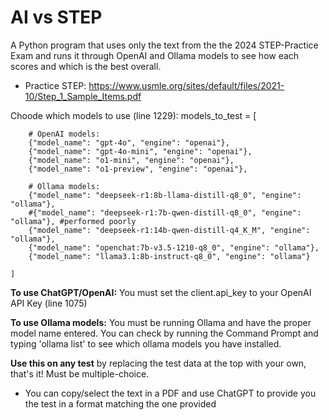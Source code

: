 # AI vs STEP
A Python program that uses only the text from the the 2024 STEP-Practice Exam and runs it through OpenAI and Ollama models to see how each scores and which is the best overall.
- Practice STEP: https://www.usmle.org/sites/default/files/2021-10/Step_1_Sample_Items.pdf


Choode which models to use (line 1229):
    models_to_test = [

        # OpenAI models:
        {"model_name": "gpt-4o", "engine": "openai"},
        {"model_name": "gpt-4o-mini", "engine": "openai"},
        {"model_name": "o1-mini", "engine": "openai"},
        {"model_name": "o1-preview", "engine": "openai"},

        # Ollama models:
        {"model_name": "deepseek-r1:8b-llama-distill-q8_0", "engine": "ollama"},
        #{"model_name": "deepseek-r1:7b-qwen-distill-q8_0", "engine": "ollama"}, #performed poorly
        {"model_name": "deepseek-r1:14b-qwen-distill-q4_K_M", "engine": "ollama"},
        {"model_name": "openchat:7b-v3.5-1210-q8_0", "engine": "ollama"},
        {"model_name": "llama3.1:8b-instruct-q8_0", "engine": "ollama"}

    ]

**To use ChatGPT/OpenAI:** You must set the client.api_key to your OpenAI API Key (line 1075)

**To use Ollama models:** You must be running Ollama and have the proper model name entered. You can check by running the Command Prompt and typing 'ollama list' to see which ollama models you have installed.

**Use this on any test** by replacing the test data at the top with your own, that's it! Must be multiple-choice.
- You can copy/select the text in a PDF and use ChatGPT to provide you the test in a format matching the one provided

